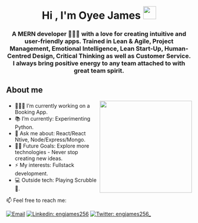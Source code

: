 <h1 align="center"><b>Hi , I'm Oyee James </b><img src="https://media.giphy.com/media/hvRJCLFzcasrR4ia7z/giphy.gif" width="35"></h1>

<h3 align="center"> A MERN developer 🧑🏽‍💻 with a love for creating intuitive and user-friendly apps. Trained in Lean & Agile, Project Management, Emotional Intelligence, Lean Start-Up, Human-Centred Design, Critical Thinking as well as Customer Service. I always bring positive energy to any team attached to with great team spirit. </h3>

## **About me**
<picture> <img align="right" src="https://user-images.githubusercontent.com/97470591/211007344-adf1cb3d-93d9-447a-af88-29403126c5c1.gif" width = 250px></picture>

### 
- 🧑🏽‍💻 I’m currently working on a Booking App.
- 📚 I’m currently: Experimenting Python.
- 💬 Ask me about: React/React Ntive, Node/Express/Mongo.
- 💪🏼 Future Goals: Explore more technologies - Never stop creating new ideas.
- ⚡ My interests: Fullstack development.
- 💻 Outside tech: Playing Scrubble 🌴.

📫  Feel free to reach me:

[![Email](https://img.shields.io/badge/Email-%40vishal7malvi@gmail.com%20-blue)](mailto:engjames256@gmail.com?)
[![Linkedin: engjames256](https://img.shields.io/badge/-VishalMalvi-blue?style=flat-square&logo=Linkedin&logoColor=white&link=https://www.linkedin.com/in/vishal-malvi-587511125/)](https://www.linkedin.com/in/engjames256/)
[![Twitter: engjames256_](https://img.shields.io/twitter/follow/VishalMalvi_?style=social)](https://twitter.com/engjames256_)

<!--
**engjames256/engjames256** is a ✨ _special_ ✨ repository because its `README.md` (this file) appears on your GitHub profile.

Here are some ideas to get you started:

- 🔭 I’m currently working on ...
- 🌱 I’m currently learning ...
- 👯 I’m looking to collaborate on ...
- 🤔 I’m looking for help with ...
- 💬 Ask me about ...
- 📫 How to reach me: ...
- 😄 Pronouns: ...
- ⚡ Fun fact: ...
-->
